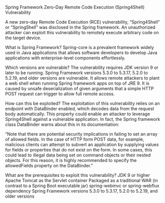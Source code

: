 Spring Framework Zero-Day Remote Code Execution (Spring4Shell) Vulnerability

A new zero-day Remote Code Execution (RCE) vulnerability, “Spring4Shell” or “SpringShell” was disclosed in the Spring framework. An unauthorized attacker can exploit this vulnerability to remotely execute arbitrary code on the target device. 

What is Spring Framework? 
Spring-core is a prevalent framework widely used in Java applications that allows software developers to develop Java applications with enterprise-level components effortlessly. 

Which versions are vulnerable? 
The vulnerability requires JDK version 9 or later to be running. Spring Framework versions 5.3.0 to 5.3.17, 5.2.0 to 5.2.19, and older versions are vulnerable. It allows remote attackers to plant a web shell when running Spring framework apps on top of JRE 9. It is caused by unsafe deserialization of given arguments that a simple HTTP POST request can trigger to allow full remote access. 

How can this be exploited? 
The exploitation of this vulnerability relies on an endpoint with DataBinder enabled, which decodes data from the request body automatically. This property could enable an attacker to leverage Spring4Shell against a vulnerable application. In fact, the Spring framework class DataBinder warns about this in its documentation: 

“Note that there are potential security implications in failing to set an array of allowed fields. In the case of HTTP form POST data, for example, malicious clients can attempt to subvert an application by supplying values for fields or properties that do not exist on the form. In some cases, this could lead to illegal data being set on command objects or their nested objects. For this reason, it is highly recommended to specify the allowedFields property on the DataBinder.” 

What are the prerequisites to exploit this vulnerability? 
JDK 9 or higher 
Apache Tomcat as the Servlet container 
Packaged as a traditional WAR (in contrast to a Spring Boot executable jar) 
spring-webmvc or spring-webflux dependency 
Spring Framework versions 5.3.0 to 5.3.17, 5.2.0 to 5.2.19, and older versions 